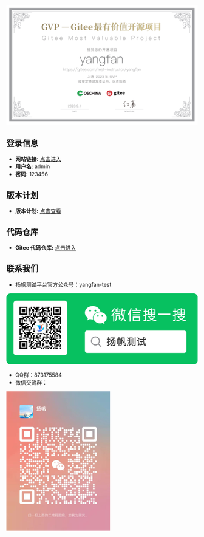 ![img.png](./img/gvp.png)


## 登录信息
- **网站链接:** [点击进入](http://demo.yangfan.gd.cn/)
- **用户名:** admin
- **密码:** 123456

## 版本计划
- **版本计划:** [点击查看](https://i443tdc423.feishu.cn/sheets/shtcnQW0cuKopPuvPg8Z5Kx55Yb)

## 代码仓库
- **Gitee 代码仓库:** [点击进入](https://gitee.com/test-instructor/yangfan)

## 联系我们
* 扬帆测试平台官方公众号：yangfan-test

<img src="./img/mp.png" alt="微信二维码" width="513" height="187">

* QQ群：873175584
* 微信交流群：

<img src="./img/author.jpeg" alt="微信二维码" width="273" height="367">
